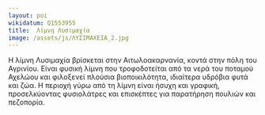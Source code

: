 ```yaml
---
layout: poi
wikidatum: Q1553955
title:  Λίμνη Λυσιμαχία
image: /assets/js/ΛΥΣΙΜΑΧΕΙΑ_2.jpg
---
```


Η λίμνη Λυσιμαχία βρίσκεται στην Αιτωλοακαρνανία, κοντά στην πόλη του Αγρινίου. Είναι φυσική λίμνη που τροφοδοτείται από τα νερά του ποταμού Αχελώου και φιλοξενεί πλούσια βιοποικιλότητα, ιδιαίτερα υδρόβια φυτά και ζώα. Η περιοχή γύρω από τη λίμνη είναι ήσυχη και γραφική, προσελκύοντας φυσιολάτρες και επισκέπτες για παρατήρηση πουλιών και πεζοπορία.
